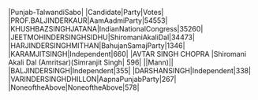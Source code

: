  
|Punjab-TalwandiSabo|
|Candidate|Party|Votes|
|PROF.BALJINDERKAUR|AamAadmiParty|54553|
|KHUSHBAZSINGHJATANA|IndianNationalCongress|35260|
|JEETMOHINDERSINGHSIDHU|ShiromaniAkaliDal|34473|
|HARJINDERSINGHMITHAN|BahujanSamajParty|1346|
|KARAMJITSINGH|Independent|660|
|AVTAR SINGH CHOPRA      |Shiromani Akali Dal (Amritsar)(Simranjit Singh|  596|
||Mann)||
|BALJINDERSINGH|Independent|355|
|DARSHANSINGH|Independent|338|
|VARINDERSINGHDHILLON|AapnaPunjabParty|267|
|NoneoftheAbove|NoneoftheAbove|578|
